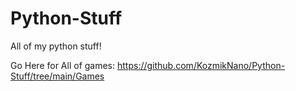 # Python-Stuff
All of my python stuff!

Go Here for All of games:
https://github.com/KozmikNano/Python-Stuff/tree/main/Games
